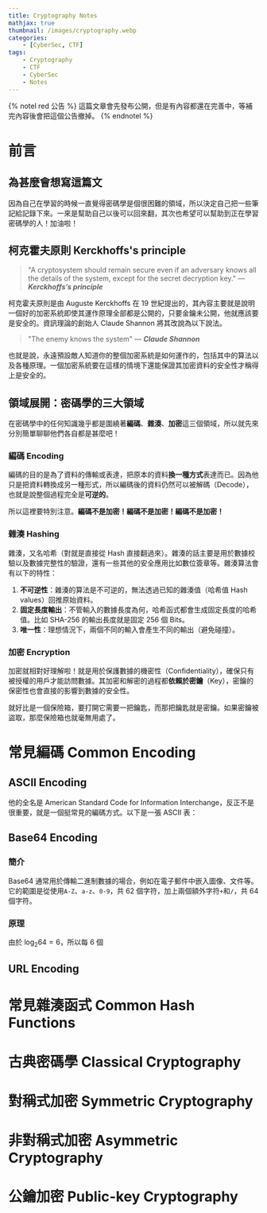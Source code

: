 ```yaml
---
title: Cryptography Notes
mathjax: true
thumbnail: /images/cryptography.webp
categories:
    - [CyberSec, CTF]
tags:
    - Cryptography
    - CTF
    - CyberSec
    - Notes
---
```


{% notel red 公告 %}
這篇文章會先發布公開，但是有內容都還在完善中，等補完內容後會把這個公告撤掉。
{% endnotel %}

# 前言

## 為甚麼會想寫這篇文

因為自己在學習的時候一直覺得密碼學是個很困難的領域，所以決定自己把一些筆記給記錄下來。一來是幫助自己以後可以回來翻，其次也希望可以幫助到正在學習密碼學的人！加油啦！

## 柯克霍夫原則 Kerckhoffs's principle

> "A cryptosystem should remain secure even if an adversary knows all the details of the system, except for the secret decryption key." — **_Kerckhoffs’s principle_**

柯克霍夫原則是由 Auguste Kerckhoffs 在 19 世紀提出的，其內容主要就是說明一個好的加密系統即使其運作原理全部都是公開的，只要金鑰未公開，他就應該要是安全的。資訊理論的創始人 Claude Shannon 將其改說為以下說法。

> "The enemy knows the system" — **_Claude Shannon_**

也就是說，永遠預設敵人知道你的整個加密系統是如何運作的，包括其中的算法以及各種原理。一個加密系統要在這樣的情境下還能保證其加密資料的安全性才稱得上是安全的。

## 領域展開：密碼學的三大領域

在密碼學中的任何知識幾乎都是圍繞著**編碼**、**雜湊**、**加密**這三個領域，所以就先來分別簡單聊聊他們各自都是甚麼吧！

### 編碼 Encoding

編碼的目的是為了資料的傳輸或表達，把原本的資料**換一種方式**表達而已。因為他只是把資料轉換成另一種形式，所以編碼後的資料仍然可以被解碼（Decode），也就是說整個過程完全是**可逆的**。

所以這裡要特別注意。**編碼不是加密！編碼不是加密！編碼不是加密！**

### 雜湊 Hashing

雜湊，又名哈希（對就是直接從 Hash 直接翻過來）。雜湊的話主要是用於數據校驗以及數據完整性的驗證，還有一些其他的安全應用比如數位簽章等。雜湊算法會有以下的特性：

1. **不可逆性**：雜湊的算法是不可逆的，無法透過已知的雜湊值（哈希值 Hash values）回推原始資料。
2. **固定長度輸出**：不管輸入的數據長度為何，哈希函式都會生成固定長度的哈希值。比如 SHA-256 的輸出長度就是固定 256 個 Bits。
3. **唯一性**：理想情況下，兩個不同的輸入會產生不同的輸出（避免碰撞）。

### 加密 Encryption

加密就相對好理解啦！就是用於保護數據的機密性（Confidentiality），確保只有被授權的用戶才能訪問數據。其加密和解密的過程都**依賴於密鑰**（Key），密鑰的保密性也會直接的影響到數據的安全性。

就好比是一個保險箱，要打開它需要一把鑰匙，而那把鑰匙就是密鑰。如果密鑰被盜取，那麼保險箱也就毫無用處了。

# 常見編碼 Common Encoding

## ASCII Encoding

他的全名是 American Standard Code for Information Interchange，反正不是很重要，就是一個挺常見的編碼方式。以下是一張 ASCII 表：

## Base64 Encoding

### 簡介

Base64 通常用於傳輸二進制數據的場合，例如在電子郵件中嵌入圖像、文件等。它的範圍是從使用`A-Z`、`a-z`、`0-9`，共 62 個字符，加上兩個額外字符`+`和`/`，共 64 個字符。

### 原理

由於 $\log_{2}64=6$，所以每 6 個

## URL Encoding

# 常見雜湊函式 Common Hash Functions

# 古典密碼學 Classical Cryptography

# 對稱式加密 Symmetric Cryptography

# 非對稱式加密 Asymmetric Cryptography

# 公鑰加密 Public-key Cryptography
